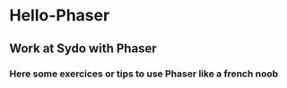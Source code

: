 # Hello-Phaser

## Work at Sydo with Phaser

### Here some exercices or tips to use Phaser like a french noob
